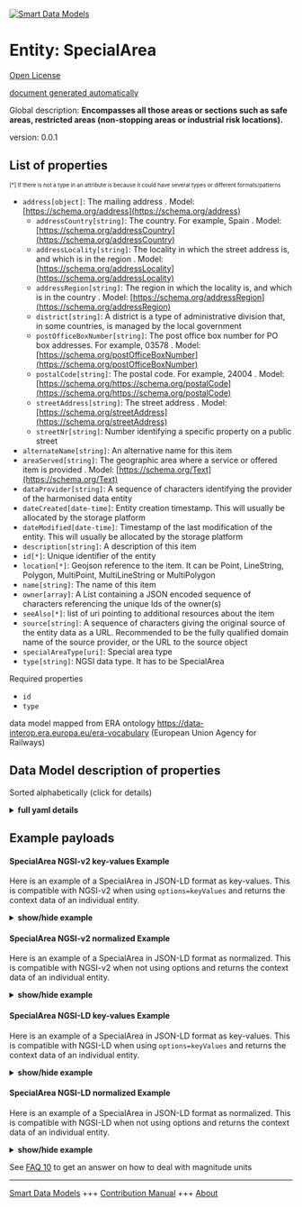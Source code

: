 <!-- 10-Header -->    
[![Smart Data Models](https://smartdatamodels.org/wp-content/uploads/2022/01/SmartDataModels_logo.png "Logo")](https://smartdatamodels.org)    
Entity: SpecialArea    
===================<!-- /10-Header -->    
<!-- 15-License -->    
[Open License](https://github.com/smart-data-models//dataModel.ERA/blob/master/SpecialArea/LICENSE.md)    
[document generated automatically](https://docs.google.com/presentation/d/e/2PACX-1vTs-Ng5dIAwkg91oTTUdt8ua7woBXhPnwavZ0FxgR8BsAI_Ek3C5q97Nd94HS8KhP-r_quD4H0fgyt3/pub?start=false&loop=false&delayms=3000#slide=id.gb715ace035_0_60)    
<!-- /15-License -->    
<!-- 20-Description -->    
Global description: **Encompasses all those areas or sections such as safe areas, restricted areas (non-stopping areas or industrial risk locations).**    
version: 0.0.1    
<!-- /20-Description -->    
<!-- 30-PropertiesList -->    
## List of properties    
<sup><sub>[*] If there is not a type in an attribute is because it could have several types or different formats/patterns</sub></sup>    
- `address[object]`: The mailing address  . Model: [https://schema.org/address](https://schema.org/address)	- `addressCountry[string]`: The country. For example, Spain  . Model: [https://schema.org/addressCountry](https://schema.org/addressCountry)    
	- `addressLocality[string]`: The locality in which the street address is, and which is in the region  . Model: [https://schema.org/addressLocality](https://schema.org/addressLocality)    
	- `addressRegion[string]`: The region in which the locality is, and which is in the country  . Model: [https://schema.org/addressRegion](https://schema.org/addressRegion)    
	- `district[string]`: A district is a type of administrative division that, in some countries, is managed by the local government      
	- `postOfficeBoxNumber[string]`: The post office box number for PO box addresses. For example, 03578  . Model: [https://schema.org/postOfficeBoxNumber](https://schema.org/postOfficeBoxNumber)    
	- `postalCode[string]`: The postal code. For example, 24004  . Model: [https://schema.org/https://schema.org/postalCode](https://schema.org/https://schema.org/postalCode)    
	- `streetAddress[string]`: The street address  . Model: [https://schema.org/streetAddress](https://schema.org/streetAddress)    
	- `streetNr[string]`: Number identifying a specific property on a public street      
- `alternateName[string]`: An alternative name for this item  - `areaServed[string]`: The geographic area where a service or offered item is provided  . Model: [https://schema.org/Text](https://schema.org/Text)- `dataProvider[string]`: A sequence of characters identifying the provider of the harmonised data entity  - `dateCreated[date-time]`: Entity creation timestamp. This will usually be allocated by the storage platform  - `dateModified[date-time]`: Timestamp of the last modification of the entity. This will usually be allocated by the storage platform  - `description[string]`: A description of this item  - `id[*]`: Unique identifier of the entity  - `location[*]`: Geojson reference to the item. It can be Point, LineString, Polygon, MultiPoint, MultiLineString or MultiPolygon  - `name[string]`: The name of this item  - `owner[array]`: A List containing a JSON encoded sequence of characters referencing the unique Ids of the owner(s)  - `seeAlso[*]`: list of uri pointing to additional resources about the item  - `source[string]`: A sequence of characters giving the original source of the entity data as a URL. Recommended to be the fully qualified domain name of the source provider, or the URL to the source object  - `specialAreaType[uri]`: Special area type  - `type[string]`: NGSI data type. It has to be SpecialArea  <!-- /30-PropertiesList -->    
<!-- 35-RequiredProperties -->    
Required properties    
- `id`  - `type`  <!-- /35-RequiredProperties -->    
<!-- 40-RequiredProperties -->    
data model mapped from ERA ontology https://data-interop.era.europa.eu/era-vocabulary (European Union Agency for Railways)    
<!-- /40-RequiredProperties -->    
<!-- 50-DataModelHeader -->    
## Data Model description of properties    
Sorted alphabetically (click for details)    
<!-- /50-DataModelHeader -->    
<!-- 60-ModelYaml -->    
<details><summary><strong>full yaml details</strong></summary>      
```yaml    
SpecialArea:      
  description: 'Encompasses all those areas or sections such as safe areas, restricted areas (non-stopping areas or industrial risk locations).'      
  properties:      
    address:      
      description: The mailing address      
      properties:      
        addressCountry:      
          description: 'The country. For example, Spain'      
          type: string      
          x-ngsi:      
            model: https://schema.org/addressCountry      
            type: Property      
        addressLocality:      
          description: 'The locality in which the street address is, and which is in the region'      
          type: string      
          x-ngsi:      
            model: https://schema.org/addressLocality      
            type: Property      
        addressRegion:      
          description: 'The region in which the locality is, and which is in the country'      
          type: string      
          x-ngsi:      
            model: https://schema.org/addressRegion      
            type: Property      
        district:      
          description: 'A district is a type of administrative division that, in some countries, is managed by the local government'      
          type: string      
          x-ngsi:      
            type: Property      
        postOfficeBoxNumber:      
          description: 'The post office box number for PO box addresses. For example, 03578'      
          type: string      
          x-ngsi:      
            model: https://schema.org/postOfficeBoxNumber      
            type: Property      
        postalCode:      
          description: 'The postal code. For example, 24004'      
          type: string      
          x-ngsi:      
            model: https://schema.org/https://schema.org/postalCode      
            type: Property      
        streetAddress:      
          description: The street address      
          type: string      
          x-ngsi:      
            model: https://schema.org/streetAddress      
            type: Property      
        streetNr:      
          description: Number identifying a specific property on a public street      
          type: string      
          x-ngsi:      
            type: Property      
      type: object      
      x-ngsi:      
        model: https://schema.org/address      
        type: Property      
    alternateName:      
      description: An alternative name for this item      
      type: string      
      x-ngsi:      
        type: Property      
    areaServed:      
      description: The geographic area where a service or offered item is provided      
      type: string      
      x-ngsi:      
        model: https://schema.org/Text      
        type: Property      
    dataProvider:      
      description: A sequence of characters identifying the provider of the harmonised data entity      
      type: string      
      x-ngsi:      
        type: Property      
    dateCreated:      
      description: Entity creation timestamp. This will usually be allocated by the storage platform      
      format: date-time      
      type: string      
      x-ngsi:      
        type: Property      
    dateModified:      
      description: Timestamp of the last modification of the entity. This will usually be allocated by the storage platform      
      format: date-time      
      type: string      
      x-ngsi:      
        type: Property      
    description:      
      description: A description of this item      
      type: string      
      x-ngsi:      
        type: Property      
    id:      
      anyOf:      
        - description: Identifier format of any NGSI entity      
          maxLength: 256      
          minLength: 1      
          pattern: ^[\w\-\.\{\}\$\+\*\[\]`|~^@!,:\\]+$      
          type: string      
          x-ngsi:      
            type: Property      
        - description: Identifier format of any NGSI entity      
          format: uri      
          type: string      
          x-ngsi:      
            type: Property      
      description: Unique identifier of the entity      
      x-ngsi:      
        type: Property      
    location:      
      description: 'Geojson reference to the item. It can be Point, LineString, Polygon, MultiPoint, MultiLineString or MultiPolygon'      
      oneOf:      
        - description: Geojson reference to the item. Point      
          properties:      
            bbox:      
              items:      
                type: number      
              minItems: 4      
              type: array      
            coordinates:      
              items:      
                type: number      
              minItems: 2      
              type: array      
            type:      
              enum:      
                - Point      
              type: string      
          required:      
            - type      
            - coordinates      
          title: GeoJSON Point      
          type: object      
          x-ngsi:      
            type: GeoProperty      
        - description: Geojson reference to the item. LineString      
          properties:      
            bbox:      
              items:      
                type: number      
              minItems: 4      
              type: array      
            coordinates:      
              items:      
                items:      
                  type: number      
                minItems: 2      
                type: array      
              minItems: 2      
              type: array      
            type:      
              enum:      
                - LineString      
              type: string      
          required:      
            - type      
            - coordinates      
          title: GeoJSON LineString      
          type: object      
          x-ngsi:      
            type: GeoProperty      
        - description: Geojson reference to the item. Polygon      
          properties:      
            bbox:      
              items:      
                type: number      
              minItems: 4      
              type: array      
            coordinates:      
              items:      
                items:      
                  items:      
                    type: number      
                  minItems: 2      
                  type: array      
                minItems: 4      
                type: array      
              type: array      
            type:      
              enum:      
                - Polygon      
              type: string      
          required:      
            - type      
            - coordinates      
          title: GeoJSON Polygon      
          type: object      
          x-ngsi:      
            type: GeoProperty      
        - description: Geojson reference to the item. MultiPoint      
          properties:      
            bbox:      
              items:      
                type: number      
              minItems: 4      
              type: array      
            coordinates:      
              items:      
                items:      
                  type: number      
                minItems: 2      
                type: array      
              type: array      
            type:      
              enum:      
                - MultiPoint      
              type: string      
          required:      
            - type      
            - coordinates      
          title: GeoJSON MultiPoint      
          type: object      
          x-ngsi:      
            type: GeoProperty      
        - description: Geojson reference to the item. MultiLineString      
          properties:      
            bbox:      
              items:      
                type: number      
              minItems: 4      
              type: array      
            coordinates:      
              items:      
                items:      
                  items:      
                    type: number      
                  minItems: 2      
                  type: array      
                minItems: 2      
                type: array      
              type: array      
            type:      
              enum:      
                - MultiLineString      
              type: string      
          required:      
            - type      
            - coordinates      
          title: GeoJSON MultiLineString      
          type: object      
          x-ngsi:      
            type: GeoProperty      
        - description: Geojson reference to the item. MultiLineString      
          properties:      
            bbox:      
              items:      
                type: number      
              minItems: 4      
              type: array      
            coordinates:      
              items:      
                items:      
                  items:      
                    items:      
                      type: number      
                    minItems: 2      
                    type: array      
                  minItems: 4      
                  type: array      
                type: array      
              type: array      
            type:      
              enum:      
                - MultiPolygon      
              type: string      
          required:      
            - type      
            - coordinates      
          title: GeoJSON MultiPolygon      
          type: object      
          x-ngsi:      
            type: GeoProperty      
      x-ngsi:      
        type: GeoProperty      
    name:      
      description: The name of this item      
      type: string      
      x-ngsi:      
        type: Property      
    owner:      
      description: A List containing a JSON encoded sequence of characters referencing the unique Ids of the owner(s)      
      items:      
        anyOf:      
          - description: Identifier format of any NGSI entity      
            maxLength: 256      
            minLength: 1      
            pattern: ^[\w\-\.\{\}\$\+\*\[\]`|~^@!,:\\]+$      
            type: string      
            x-ngsi:      
              type: Property      
          - description: Identifier format of any NGSI entity      
            format: uri      
            type: string      
            x-ngsi:      
              type: Property      
        description: Unique identifier of the entity      
        x-ngsi:      
          type: Property      
      type: array      
      x-ngsi:      
        type: Property      
    seeAlso:      
      description: list of uri pointing to additional resources about the item      
      oneOf:      
        - items:      
            format: uri      
            type: string      
          minItems: 1      
          type: array      
        - format: uri      
          type: string      
      x-ngsi:      
        type: Property      
    source:      
      description: 'A sequence of characters giving the original source of the entity data as a URL. Recommended to be the fully qualified domain name of the source provider, or the URL to the source object'      
      type: string      
      x-ngsi:      
        type: Property      
    specialAreaType:      
      description: Special area type      
      format: uri      
      type: string      
      x-ngsi:      
        type: Relationship      
    type:      
      description: NGSI data type. It has to be SpecialArea      
      enum:      
        - SpecialArea      
      type: string      
      x-ngsi:      
        type: Property      
  required:      
    - id      
    - type      
  type: object      
  x-derived-from: http://data.europa.eu/949/SpecialArea      
  x-disclaimer: 'Redistribution and use in source and binary forms, with or without modification, are permitted  provided that the license conditions are met. Copyleft (c) 2023 Contributors to Smart Data Models Program'      
  x-license-url: https://github.com/smart-data-models/dataModel.ERA/blob/master/SpecialArea/LICENSE.md      
  x-model-schema: https://smart-data-models.github.io/dataModel.ERA/Certificate/schema.json      
  x-model-tags: 'ERA vocabulary, railway, train'      
  x-version: 0.0.1      
```    
</details>      
<!-- /60-ModelYaml -->    
<!-- 70-MiddleNotes -->    
<!-- /70-MiddleNotes -->    
<!-- 80-Examples -->    
## Example payloads      
#### SpecialArea NGSI-v2 key-values Example      
Here is an example of a SpecialArea in JSON-LD format as key-values. This is compatible with NGSI-v2 when  using `options=keyValues` and returns the context data of an individual entity.    
<details><summary><strong>show/hide example</strong></summary>      
```json  
{  
  "id": "urn:ngsi-ld:SpecialArea:id:LPYR:16529675",  
  "dateCreated": "1992-05-24T05:59:05Z",  
  "dateModified": "1997-01-09T06:38:30Z",  
  "source": "Federal tough Republican popular any. Society he",  
  "name": "Rule discuss business guess picture. Another stuff new five affect artist instead. Yard test remember smile dem",  
  "alternateName": "Field ball any out authority last set. Charge moment Mrs.",  
  "description": "Piece or sell far time then. Focus deal through her marriage some.",  
  "dataProvider": "National worker admit speak interview day. Person hit behind property.",  
  "owner": [  
    "urn:ngsi-ld:SpecialArea:items:OTDU:99373788",  
    "urn:ngsi-ld:SpecialArea:items:LJSH:77643420"  
  ],  
  "seeAlso": [  
    "urn:ngsi-ld:SpecialArea:items:YBMA:89347369"  
  ],  
  "location": {  
    "type": "Point",  
    "coordinates": [  
      22.340017,  
      19.489173  
    ]  
  },  
  "address": {  
    "streetAddress": "Stay I draw painting sometimes chance. Teacher where quality before commercial property.",  
    "addressLocality": "Exactly question left writer eye. Movie land rich another knowledge mu",  
    "addressRegion": "Good over fish perform. Training lead fund true middle force use. Chair along drop that maintain. ",  
    "addressCountry": "Car easy budget their goal along. Against late alone foot hard differen",  
    "postalCode": "Nor various glass why result spee",  
    "postOfficeBoxNumber": "Half reduce ahead on from quite movement. Movie offer enough type. Name organization apply he hotel.",  
    "streetNr": "No entire boy pick imagine another. Describe purpose president third piece none prepare.",  
    "district": "Traditional development argue hundred. Friend usually after among class put."  
  },  
  "areaServed": "City teacher standard court l",  
  "type": "SpecialArea",  
  "specialAreaType": "urn:ngsi-ld:SpecialArea:specialAreaType:KUMC:59668635"  
}  
```  
</details>    
#### SpecialArea NGSI-v2 normalized Example      
Here is an example of a SpecialArea in JSON-LD format as normalized. This is compatible with NGSI-v2 when not using options and returns the context data of an individual entity.    
<details><summary><strong>show/hide example</strong></summary>      
```json  
{  
  "id": "urn:ngsi-ld:SpecialArea:id:LPYR:16529675",  
  "dateCreated": {  
    "type": "DateTime",  
    "value": "1992-05-24T05:59:05Z"  
  },  
  "dateModified": {  
    "type": "DateTime",  
    "value": "1997-01-09T06:38:30Z"  
  },  
  "source": {  
    "type": "Text",  
    "value": "Federal tough Republican popular any. Society he"  
  },  
  "name": {  
    "type": "Text",  
    "value": "Rule discuss business guess picture. Another stuff new five affect artist instead. Yard test remember smile dem"  
  },  
  "alternateName": {  
    "type": "Text",  
    "value": "Field ball any out authority last set. Charge moment Mrs."  
  },  
  "description": {  
    "type": "Text",  
    "value": "Piece or sell far time then. Focus deal through her marriage some."  
  },  
  "dataProvider": {  
    "type": "Text",  
    "value": "National worker admit speak interview day. Person hit behind property."  
  },  
  "owner": {  
    "type": "StructuredValue",  
    "value": [  
      "urn:ngsi-ld:SpecialArea:items:OTDU:99373788",  
      "urn:ngsi-ld:SpecialArea:items:LJSH:77643420"  
    ]  
  },  
  "seeAlso": {  
    "type": "StructuredValue",  
    "value": [  
      "urn:ngsi-ld:SpecialArea:items:YBMA:89347369"  
    ]  
  },  
  "location": {  
    "type": "geo:json",  
    "value": {  
      "type": "Point",  
      "coordinates": [  
        22.340017,  
        19.489173  
      ]  
    }  
  },  
  "address": {  
    "type": "StructuredValue",  
    "value": {  
      "streetAddress": "Stay I draw painting sometimes chance. Teacher where quality before commercial property.",  
      "addressLocality": "Exactly question left writer eye. Movie land rich another knowledge mu",  
      "addressRegion": "Good over fish perform. Training lead fund true middle force use. Chair along drop that maintain. ",  
      "addressCountry": "Car easy budget their goal along. Against late alone foot hard differen",  
      "postalCode": "Nor various glass why result spee",  
      "postOfficeBoxNumber": "Half reduce ahead on from quite movement. Movie offer enough type. Name organization apply he hotel.",  
      "streetNr": "No entire boy pick imagine another. Describe purpose president third piece none prepare.",  
      "district": "Traditional development argue hundred. Friend usually after among class put."  
    }  
  },  
  "areaServed": {  
    "type": "Text",  
    "value": "City teacher standard court l"  
  },  
  "type": "SpecialArea",  
  "specialAreaType": {  
    "type": "Text",  
    "value": "urn:ngsi-ld:SpecialArea:specialAreaType:KUMC:59668635"  
  }  
}  
```  
</details>    
#### SpecialArea NGSI-LD key-values Example      
Here is an example of a SpecialArea in JSON-LD format as key-values. This is compatible with NGSI-LD when  using `options=keyValues` and returns the context data of an individual entity.    
<details><summary><strong>show/hide example</strong></summary>      
```json  
{  
  "id": "urn:ngsi-ld:SpecialArea:id:LPYR:16529675",  
  "dateCreated": "1992-05-24T05:59:05Z",  
  "dateModified": "1997-01-09T06:38:30Z",  
  "source": "Federal tough Republican popular any. Society he",  
  "name": "Rule discuss business guess picture. Another stuff new five affect artist instead. Yard test remember smile dem",  
  "alternateName": "Field ball any out authority last set. Charge moment Mrs.",  
  "description": "Piece or sell far time then. Focus deal through her marriage some.",  
  "dataProvider": "National worker admit speak interview day. Person hit behind property.",  
  "owner": [  
    "urn:ngsi-ld:SpecialArea:items:OTDU:99373788",  
    "urn:ngsi-ld:SpecialArea:items:LJSH:77643420"  
  ],  
  "seeAlso": [  
    "urn:ngsi-ld:SpecialArea:items:YBMA:89347369"  
  ],  
  "location": {  
    "type": "Point",  
    "coordinates": [  
      22.340017,  
      19.489173  
    ]  
  },  
  "address": {  
    "streetAddress": "Stay I draw painting sometimes chance. Teacher where quality before commercial property.",  
    "addressLocality": "Exactly question left writer eye. Movie land rich another knowledge mu",  
    "addressRegion": "Good over fish perform. Training lead fund true middle force use. Chair along drop that maintain. ",  
    "addressCountry": "Car easy budget their goal along. Against late alone foot hard differen",  
    "postalCode": "Nor various glass why result spee",  
    "postOfficeBoxNumber": "Half reduce ahead on from quite movement. Movie offer enough type. Name organization apply he hotel.",  
    "streetNr": "No entire boy pick imagine another. Describe purpose president third piece none prepare.",  
    "district": "Traditional development argue hundred. Friend usually after among class put."  
  },  
  "areaServed": "City teacher standard court l",  
  "type": "SpecialArea",  
  "specialAreaType": "urn:ngsi-ld:SpecialArea:specialAreaType:KUMC:59668635",  
  "@context": [  
    "https://raw.githubusercontent.com/smart-data-models/dataModel.ERA/master/context.jsonld"  
  ]  
}  
```  
</details>    
#### SpecialArea NGSI-LD normalized Example      
Here is an example of a SpecialArea in JSON-LD format as normalized. This is compatible with NGSI-LD when not using options and returns the context data of an individual entity.    
<details><summary><strong>show/hide example</strong></summary>      
```json  
{  
  "id": "urn:ngsi-ld:SpecialArea:id:BXVG:20578065",  
  "dateCreated": {  
    "type": "Property",  
    "value": {  
      "@type": "DateTime",  
      "@value": "2017-07-13T20:29:53Z"  
    }  
  },  
  "dateModified": {  
    "type": "Property",  
    "value": {  
      "@type": "DateTime",  
      "@value": "1996-03-16T13:18:03Z"  
    }  
  },  
  "source": {  
    "type": "Property",  
    "value": "Work it low government."  
  },  
  "name": {  
    "type": "Property",  
    "value": "Vote upon star show occur. Meeting technology half marriage role number."  
  },  
  "alternateName": {  
    "type": "Property",  
    "value": "Concern threat require Mr suggest benefit. Short run home hard forward."  
  },  
  "description": {  
    "type": "Property",  
    "value": "Environment economy scene se"  
  },  
  "dataProvider": {  
    "type": "Property",  
    "value": "Bar teach middle mean born. Skill have person window media man. Run court treatment eat second."  
  },  
  "owner": {  
    "type": "Property",  
    "value": [  
      "urn:ngsi-ld:SpecialArea:items:AFRV:18308441",  
      "urn:ngsi-ld:SpecialArea:items:MUMA:06460118"  
    ]  
  },  
  "seeAlso": {  
    "type": "Property",  
    "value": [  
      "urn:ngsi-ld:SpecialArea:items:YBKX:99238445"  
    ]  
  },  
  "location": {  
    "type": "Property",  
    "value": {  
      "type": "Point",  
      "coordinates": [  
        -44.9842385,  
        -63.929183  
      ]  
    }  
  },  
  "address": {  
    "type": "Property",  
    "value": {  
      "streetAddress": "Everything how similar",  
      "addressLocality": "Serious off dog record call somebody. C",  
      "addressRegion": "Resource threat scientist candidate specific realize. Education event population he behavior. Other white member chair image.",  
      "addressCountry": "Professor near behind of will little. Pattern agent nothing arm message say he. Size doctor thing me benefit.",  
      "postalCode": "Standard for same agreement foot wind government. Now project citizen within course trial. Country role report wear indicate customer him simply. Trial smile want marriage m",  
      "postOfficeBoxNumber": "Statement court method chance street develop sound.",  
      "streetNr": "Interest she rather media reality attack. Seat service professor.",  
      "district": "Focus "  
    }  
  },  
  "areaServed": {  
    "type": "Property",  
    "value": "Grow same something good. Still go small move fall international mean."  
  },  
  "type": "SpecialArea",  
  "specialAreaType": {  
    "type": "Relationship",  
    "object": "urn:ngsi-ld:SpecialArea:specialAreaType:VEIZ:54748811"  
  },  
  "@context": [  
    "https://raw.githubusercontent.com/smart-data-models/dataModel.ERA/master/context.jsonld"  
  ]  
}  
```  
</details><!-- /80-Examples -->    
<!-- 90-FooterNotes -->    
<!-- /90-FooterNotes -->    
<!-- 95-Units -->    
See [FAQ 10](https://smartdatamodels.org/index.php/faqs/) to get an answer on how to deal with magnitude units    
<!-- /95-Units -->    
<!-- 97-LastFooter -->    
---    
[Smart Data Models](https://smartdatamodels.org) +++ [Contribution Manual](https://bit.ly/contribution_manual) +++ [About](https://bit.ly/Introduction_SDM)<!-- /97-LastFooter -->    
